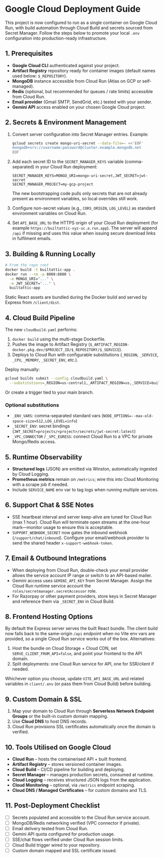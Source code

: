 # Google Cloud Deployment Guide

This project is now configured to run as a single container on Google Cloud Run, with build automation through Cloud Build and secrets sourced from Secret Manager. Follow the steps below to promote your local `.env` configuration into production-ready infrastructure.

## 1. Prerequisites

- **Google Cloud CLI** authenticated against your project.
- **Artifact Registry** repository ready for container images (default names used below: `$_REPOSITORY`).
- **MongoDB** instance accessible from Cloud Run (Atlas on GCP or self-managed).
- **Redis** (optional, but recommended for queues / rate limits) accessible from Cloud Run.
- **Email provider** (Gmail SMTP, SendGrid, etc.) tested with your sender.
- **Gemini API** access enabled on your chosen Google Cloud project.

## 2. Secrets & Environment Management

1. Convert server configuration into Secret Manager entries. Example:

   ```bash
   gcloud secrets create mongo-uri-secret --data-file=- <<'EOF'
   mongodb+srv://username:password@cluster.example.mongodb.net
   EOF
   ```

2. Add each secret ID to the `SECRET_MANAGER_KEYS` variable (comma-separated) in your Cloud Run deployment:

   ```
   SECRET_MANAGER_KEYS=MONGO_URI=mongo-uri-secret,JWT_SECRET=jwt-secret
   SECRET_MANAGER_PROJECT=my-gcp-project
   ```

   The new bootstrapping code pulls only secrets that are not already present as environment variables, so local overrides still work.

3. Configure non-secret values (e.g., `CORS_ORIGIN`, `LOG_LEVEL`) as standard environment variables on Cloud Run.
4. Set `API_BASE_URL` to the HTTPS origin of your Cloud Run deployment (for example `https://builtattic-xyz-uc.a.run.app`). The server will append `/api` if missing and uses this value when issuing secure download links in fulfilment emails.

## 3. Building & Running Locally

```bash
# From the repo root
docker build -t builtattic-app .
docker run --rm -p 8080:8080 \
  -e MONGO_URI="..." \
  -e JWT_SECRET="..." \
  builtattic-app
```

Static React assets are bundled during the Docker build and served by Express from `/client/dist`.

## 4. Cloud Build Pipeline

The new `cloudbuild.yaml` performs:

1. `docker build` using the multi-stage Dockerfile.
2. Pushes the image to Artifact Registry (`$_ARTIFACT_REGION-docker.pkg.dev/$PROJECT_ID/$_REPOSITORY/$_SERVICE`).
3. Deploys to Cloud Run with configurable substitutions (`_REGION`, `_SERVICE`, `_CPU`, `_MEMORY`, `_SECRET_ENV`, etc.).

Deploy manually:

```bash
gcloud builds submit --config cloudbuild.yaml \
  --substitutions=_REGION=us-central1,_ARTIFACT_REGION=us,_SERVICE=builtattic-api
```

Or create a trigger tied to your main branch.

### Optional substitutions

- `_ENV_VARS`: comma-separated standard vars (`NODE_OPTIONS=--max-old-space-size=512,LOG_LEVEL=info`)
- `_SECRET_ENV`: secret bindings (`JWT_SECRET=projects/<project>/secrets/jwt-secret:latest`)
- `_VPC_CONNECTOR` / `_VPC_EGRESS`: connect Cloud Run to a VPC for private Mongo/Redis access.

## 5. Runtime Observability

- **Structured logs** (JSON) are emitted via Winston, automatically ingested by Cloud Logging.
- **Prometheus metrics** remain on `/metrics`; wire this into Cloud Monitoring with a scrape job if needed.
- Include `SERVICE_NAME` env var to tag logs when running multiple services.

## 6. Support Chat & SSE Notes

- SSE heartbeat interval and server keep-alive are tuned for Cloud Run (max 1 hour). Cloud Run will terminate open streams at the one-hour mark—monitor usage to ensure this is acceptable.
- `SUPPORT_WEBHOOK_SECRET` now gates the inbound webhook (`/support/chat/inbound`). Configure your email/webhook provider to send the shared header `x-support-webhook-token`.

## 7. Email & Outbound Integrations

- When deploying from Cloud Run, double-check your email provider allows the service account IP range or switch to an API-based mailer.
- Gemini access uses `GEMINI_API_KEY` from Secret Manager. Assign the Cloud Run runtime service account the `roles/secretmanager.secretAccessor` role.
- For Razorpay or other payment providers, store keys in Secret Manager and reference them via `_SECRET_ENV` in Cloud Build.

## 8. Frontend Hosting Options

By default the Express server serves the built React bundle. The client build now falls back to the same-origin `/api` endpoint when no Vite env vars are provided, so a single Cloud Run service works out of the box. Alternatives:

1. Host the bundle on Cloud Storage + Cloud CDN, set `SERVE_CLIENT_FROM_API=false`, and point your frontend to the API domain.
2. Split deployments: one Cloud Run service for API, one for SSR/client if needed.

Whichever option you choose, update `VITE_API_BASE_URL` and related variables in `client/.env` (or pass them from Cloud Build) before building.

## 9. Custom Domain & SSL

1. Map your domain to Cloud Run through **Serverless Network Endpoint Groups** or the built-in custom domain mapping.
2. Use **Cloud DNS** to host DNS records.
3. Cloud Run provisions SSL certificates automatically once the domain is verified.

## 10. Tools Utilised on Google Cloud

- **Cloud Run** – hosts the containerised API + built frontend.
- **Artifact Registry** – stores versioned container images.
- **Cloud Build** – CI/CD pipeline for building and deploying.
- **Secret Manager** – manages production secrets, consumed at runtime.
- **Cloud Logging** – receives structured JSON logs from the application.
- **Cloud Monitoring** – optional, via `/metrics` endpoint scraping.
- **Cloud DNS / Managed Certificates** – for custom domains and TLS.

## 11. Post-Deployment Checklist

- [ ] Secrets populated and accessible to the Cloud Run service account.
- [ ] MongoDB/Redis networking verified (VPC connector if private).
- [ ] Email delivery tested from Cloud Run.
- [ ] Gemini API quota configured for production usage.
- [ ] SSE/chat flows verified under Cloud Run session limits.
- [ ] Cloud Build trigger wired to your repository.
- [ ] Custom domain mapped and SSL certificate issued.
